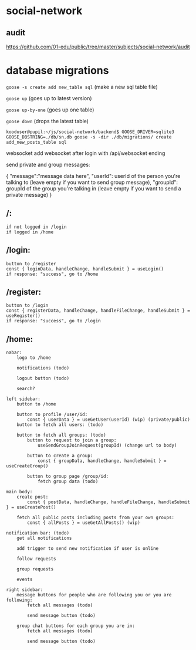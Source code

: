 # social-network

## audit
https://github.com/01-edu/public/tree/master/subjects/social-network/audit

# database migrations

``goose -s create add new_table sql`` (make a new sql table file)

``goose up`` (goes up to latest version)

``goose up-by-one`` (goes up one table)

``goose down`` (drops the latest table)

``kooduser@pupil:~/js/social-network/backend$ GOOSE_DRIVER=sqlite3 GOOSE_DBSTRING=./db/sn.db goose -s -dir ./db/migrations/ create add_new_posts_table sql``


websocket
add websocket after login with /api/websocket ending

send private and group messages:

{
    "message":"message data here",
    "userId": userId of the person you're talking to (leave empty if you want to send group message),
    "groupId": groupId of the group you're talking in (leave empty if you want to send a private message)
}


## /:
    if not logged in /login
    if logged in /home

## /login:
    button to /register
    const { loginData, handleChange, handleSubmit } = useLogin()
    if response: "success", go to /home

## /register:
    button to /login
    const { registerData, handleChange, handleFileChange, handleSubmit } = useRegister()
    if response: "success", go to /login

## /home:
    nabar:
        logo to /home

        notifications (todo)

        logout button (todo)

        search?

    left sidebar:
        button to /home

        button to profile /user/id:
            const { userData } = useGetUser(userId) (wip) (private/public)
        button to fetch all users: (todo)

        button to fetch all groups: (todo)
            button to request to join a group:
                useSendGroupJoinRequest(groupId) (change url to body)

            button to create a group:
                const { groupData, handleChange, handleSubmit } = useCreateGroup()
            
            button to group page /group/id:
                fetch group data (todo)

    main body:
        create post: 
            const { postData, handleChange, handleFileChange, handleSubmit } = useCreatePost()
            
        fetch all public posts including posts from your own groups:
            const { allPosts } = useGetAllPosts() (wip)
        
    notification bar: (todo)
        get all notifications

        add trigger to send new notification if user is online

        follow requests

        group requests

        events
    
    right sidebar:
        message buttons for people who are following you or you are following:
            fetch all messages (todo)

            send message button (todo)

        group chat buttons for each group you are in:
            fetch all messages (todo)

            send message button (todo)









